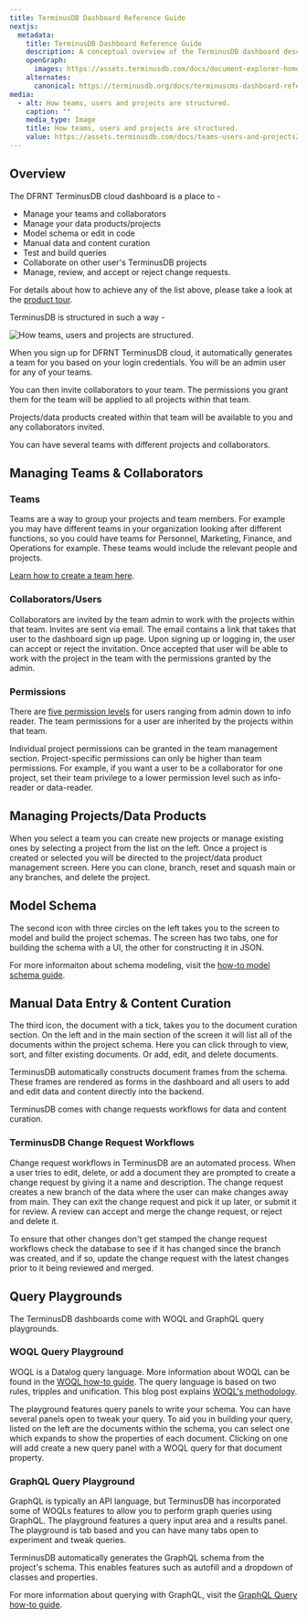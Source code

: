 ```yaml
---
title: TerminusDB Dashboard Reference Guide
nextjs:
  metadata:
    title: TerminusDB Dashboard Reference Guide
    description: A conceptual overview of the TerminusDB dashboard describing its features and their purpose.
    openGraph:
      images: https://assets.terminusdb.com/docs/document-explorer-home.png
    alternates:
      canonical: https://terminusdb.org/docs/terminuscms-dashboard-reference/
media:
  - alt: How teams, users and projects are structured.
    caption: ""
    media_type: Image
    title: How teams, users and projects are structured.
    value: https://assets.terminusdb.com/docs/teams-users-and-projects2.png
---
```


## Overview

The DFRNT TerminusDB cloud dashboard is a place to -

*   Manage your teams and collaborators
*   Manage your data products/projects
*   Model schema or edit in code
*   Manual data and content curation
*   Test and build queries
*   Collaborate on other user's TerminusDB projects
*   Manage, review, and accept or reject change requests.

For details about how to achieve any of the list above, please take a look at the [product tour](/docs/product-tour/).

TerminusDB is structured in such a way -

![How teams, users and projects are structured.](https://assets.terminusdb.com/docs/teams-users-and-projects2.png)

When you sign up for DFRNT TerminusDB cloud, it automatically generates a team for you based on your login credentials. You will be an admin user for any of your teams.

You can then invite collaborators to your team. The permissions you grant them for the team will be applied to all projects within that team.

Projects/data products created within that team will be available to you and any collaborators invited.

You can have several teams with different projects and collaborators.

## Managing Teams & Collaborators

### Teams

Teams are a way to group your projects and team members. For example you may have different teams in your organization looking after different functions, so you could have teams for Personnel, Marketing, Finance, and Operations for example. These teams would include the relevant people and projects.

[Learn how to create a team here](/docs/create-a-team-with-terminuscms/).

### Collaborators/Users

Collaborators are invited by the team admin to work with the projects within that team. Invites are sent via email. The email contains a link that takes that user to the dashboard sign up page. Upon signing up or logging in, the user can accept or reject the invitation. Once accepted that user will be able to work with the project in the team with the permissions granted by the admin.

### Permissions

There are [five permission levels](/docs/invite-users-using-terminuscms/) for users ranging from admin down to info reader. The team permissions for a user are inherited by the projects within that team.

Individual project permissions can be granted in the team management section. Project-specific permissions can only be higher than team permissions. For example, if you want a user to be a collaborator for one project, set their team privilege to a lower permission level such as info-reader or data-reader.

## Managing Projects/Data Products

When you select a team you can create new projects or manage existing ones by selecting a project from the list on the left. Once a project is created or selected you will be directed to the project/data product management screen. Here you can clone, branch, reset and squash main or any branches, and delete the project.

## Model Schema

The second icon with three circles on the left takes you to the screen to model and build the project schemas. The screen has two tabs, one for building the schema with a UI, the other for constructing it in JSON.

For more informaiton about schema modeling, visit the [how-to model schema guide](/docs/model-schema/).

## Manual Data Entry & Content Curation

The third icon, the document with a tick, takes you to the document curation section. On the left and in the main section of the screen it will list all of the documents within the project schema. Here you can click through to view, sort, and filter existing documents. Or add, edit, and delete documents.

TerminusDB automatically constructs document frames from the schema. These frames are rendered as forms in the dashboard and all users to add and edit data and content directly into the backend.

TerminusDB comes with change requests workflows for data and content curation.

### TerminusDB Change Request Workflows

Change request workflows in TerminusDB are an automated process. When a user tries to edit, delete, or add a document they are prompted to create a change request by giving it a name and description. The change request creates a new branch of the data where the user can make changes away from main. They can exit the change request and pick it up later, or submit it for review. A review can accept and merge the change request, or reject and delete it.

To ensure that other changes don't get stamped the change request workflows check the database to see if it has changed since the branch was created, and if so, update the change request with the latest changes prior to it being reviewed and merged.

## Query Playgrounds

The TerminusDB dashboards come with WOQL and GraphQL query playgrounds.

### WOQL Query Playground

WOQL is a Datalog query language. More information about WOQL can be found in the [WOQL how-to guide](/docs/woql-basics/). The query language is based on two rules, tripples and unification. This blog post explains [WOQL's methodology](https://terminusdb.com/blog/the-power-of-web-object-query-language/).

The playground features query panels to write your schema. You can have several panels open to tweak your query. To aid you in building your query, listed on the left are the documents within the schema, you can select one which expands to show the properties of each document. Clicking on one will add create a new query panel with a WOQL query for that document property.

### GraphQL Query Playground

GraphQL is typically an API language, but TerminusDB has incorporated some of WOQLs features to allow you to perform graph queries using GraphQL. The playground features a query input area and a results panel. The playground is tab based and you can have many tabs open to experiment and tweak queries.

TerminusDB automatically generates the GraphQL schema from the project's schema. This enables features such as autofill and a dropdown of classes and properties.

For more information about querying with GraphQL, visit the [GraphQL Query how-to guide](/docs/graphql-basics/).